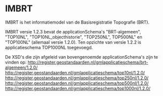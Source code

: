 # IMBRT
IMBRT is het informatiemodel van de Basisregistratie Topografie (BRT). 

IMBRT versie 1.2.3 bevat de applicationSchema's "BRT-algemeen", "TOP10NL", "TOP10NL_objecthistorie", "TOP250NL", TOP500NL" en "TOP100NL" (allemaal versie 1.2.0).
Ten opzichte van versie 1.2.2 is applicatieschema TOP1000NL toegevoegd.

De XSD's die zijn afgeleid van bovengenoemde applicationSchema's zijn te vinden op: 
http://register.geostandaarden.nl/gmlapplicatieschema/brt-algemeen/1.2.0/ 
http://register.geostandaarden.nl/gmlapplicatieschema/top10nl/1.2.0/ 
http://register.geostandaarden.nl/gmlapplicatieschema/top250nl/1.2.0/ 
http://register.geostandaarden.nl/gmlapplicatieschema/top500nl/1.2.0/
http://register.geostandaarden.nl/gmlapplicatieschema/top1000nl/1.2.0/